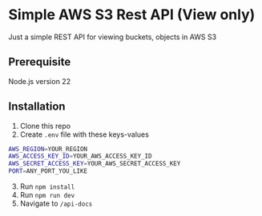 # Simple AWS S3 Rest API (View only)

Just a simple REST API for viewing buckets, objects in AWS S3

## Prerequisite

Node.js version 22

## Installation

1. Clone this repo
2. Create `.env` file with these keys-values

```bash
AWS_REGION=YOUR_REGION
AWS_ACCESS_KEY_ID=YOUR_AWS_ACCESS_KEY_ID
AWS_SECRET_ACCESS_KEY=YOUR_AWS_SECRET_ACCESS_KEY
PORT=ANY_PORT_YOU_LIKE
```

3. Run `npm install`
4. Run `npm run dev`
5. Navigate to `/api-docs`